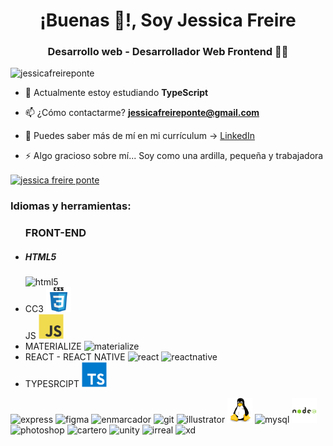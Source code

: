 <h1 align="center" color="#7854db">¡Buenas 👋!, Soy Jessica Freire</h1>
<h3 align="center">Desarrollo web - Desarrollador Web Frontend 👨‍💻</h3>

<p align="left"> <img src="https://komarev.com/ghpvc/?username=jessicafreireponte&label=Profile%20views&color=0e75b6&style=flat" alt="jessicafreireponte" /> </p>

- 🌱 Actualmente estoy estudiando **TypeScript**

- 📫 ¿Cómo contactarme? **jessicafreireponte@gmail.com**

- 📄 Puedes saber más de mí en mi currículum -> <a href="https://drive.google.com/file/d/1r2jYm5mv2iCdpuCEjMm9reqFBzmSQyqB/view?usp=drive_link">LinkedIn</a>

- ⚡ Algo gracioso sobre mí... Soy como una ardilla, pequeña y trabajadora


<p align="left">
<a href="https://linkedin.com/in/jessicafreireponte" >
 <img align="center" src="https://upload.wikimedia.org/wikipedia/commons/thumb/a/aa/LinkedIn_2021.svg/200px-LinkedIn_2021.svg.png" alt="jessica freire ponte" height="30"/> 
</a>
</p>

<h3 align="left">Idiomas y herramientas:</h3>
<p align="left"> 
 <ul><h3>FRONT-END</h3>
  <li><h5>HTML5</h5>
 <img src="https://upload.wikimedia.org/wikipedia/commons/thumb/6/61/HTML5_logo_and_wordmark.svg/130px-HTML5_logo_and_wordmark.svg.png" alt="html5" width="40" height="40"/>
  </li>
  <li>CC3
  <img src="https://raw.githubusercontent.com/devicons/devicon/master/icons/css3/css3-original-wordmark.svg " alt="css3" width="40" height="40"/> 
  </li>JS
  <img src=" https://raw.githubusercontent.com/devicons/devicon/master/icons/javascript/javascript-original.svg" alt="javascript" width="40" height="40"/>
    <li>MATERIALIZE
<img src="https://raw.githubusercontent.com/prplx/svg-logos/5585531d45d294869c4eaab4d7cf2e9c167740a9/svg/materialize.svg" alt="materialize" width= "40" height="40"/> 
  </li>
  <li>REACT - REACT NATIVE
   <img src="https://raw.githubusercontent.com/devicons /devicon/master/icons/react/react-original-wordmark.svg" alt="react" width="40" height="40"/>
<img src="https://reactnative.dev/img/header_logo.svg" alt="reactnative" width="40" height="40"/> 
  </li>
  <li>TYPESRCIPT
   <img src="https://raw.githubusercontent.com/devicons/devicon/master/icons/typescript/typescript-original.svg" alt="typescript" width="40" height="40"/> 
  </li>

 </ul>
  <img src="https://upload.wikimedia.org/wikipedia/commons/thumb/6/64/Expressjs.png/120px-Expressjs.png" alt="express "  height="40"/> 
 
<img src="https://upload.wikimedia.org/wikipedia/commons/thumb/3/33/Figma-logo.svg/64px-Figma-logo.svg.png" alt="figma"  altura="40"/>

<img src="https://www.vectorlogo.zone/logos/framer/framer-icon.svg" alt="enmarcador" ancho="40" altura="40"/>
<img src="https://www.vectorlogo.zone/logos/git-scm/git-scm-icon.svg" alt="git" width="40" height="40"/>
 
<img src="https://www.vectorlogo.zone/logos/adobe_illustrator/adobe_illustrator-icon.svg" alt="illustrator" width="40" height= "40"/>

<img src="https://raw.githubusercontent.com/devicons/devicon/master/icons/linux/linux-original.svg" alt="linux" width="40" height="40"/> 

<img src="https:// raw.githubusercontent.com/devicons/devicon/master/icons/mysql/mysql-original-wordmark.svg" alt="mysql" width="40" height="40"/>
<img src ="https://raw.githubusercontent.com/devicons/devicon/master/icons/nodejs/nodejs-original-wordmark.svg" alt="nodejs" width="40" height="40"/> 
<img src="https://raw.githubusercontent.com/devicons/devicon/master/ iconos/photoshop/photoshop-line.svg" alt="photoshop" width="40" height="40"/>
<img src="https://www.vectorlogo.zone/logos/getpostman/getpostman-icon.svg" alt="cartero" width="40" height= "40"/>

<img src="https://www.vectorlogo.zone/logos/unity3d/unity3d-icon. svg" alt="unity" width="40" height="40"/>
<img src="https://raw.githubusercontent.com/kenangundogan/fontisto/036b7eca71aab1bef8e6a0518f7329f13ed62f6b/icons/svg/brand/unreal-engine.svg" alt=" irreal" width="40" height="40"/> 
<img src="https://cdn.worldvectorlogo.com/logos/adobe-xd.svg" alt="xd"  width="40" height="40"/> 

